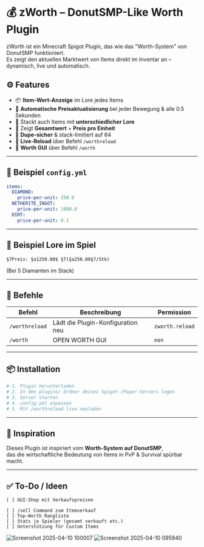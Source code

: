 # 💰 zWorth – DonutSMP-Like Worth Plugin

zWorth ist ein Minecraft Spigot Plugin, das wie das "Worth-System" von DonutSMP funktioniert.  
Es zeigt den aktuellen Marktwert von Items direkt im Inventar an – dynamisch, live und automatisch.

## ⚙️ Features

- 📦 **Item-Wert-Anzeige** im Lore jedes Items
- 🧠 **Automatische Preisaktualisierung** bei jeder Bewegung & alle 0.5 Sekunden
- 🔁 Stackt auch Items mit **unterschiedlicher Lore**
- 💸 Zeigt **Gesamtwert** + **Preis pro Einheit**
- 🚫 **Dupe-sicher** & stack-limitiert auf 64
- 🔄 **Live-Reload** über Befehl `/worthreload`
- 🔄 **Worth GUI** über Befehl `/worth`

---

## 📁 Beispiel `config.yml`

```yaml
items:
  DIAMOND:
    price-per-unit: 250.0
  NETHERITE_INGOT:
    price-per-unit: 1000.0
  DIRT:
    price-per-unit: 0.1
```

---

## 🧪 Beispiel Lore im Spiel

```text
§7Preis: §a1250.00$ §7(§a250.00§7/Stk)
```

(Bei 5 Diamanten im Stack)

---

## 🔧 Befehle

| Befehl           | Beschreibung                      | Permission        |
|------------------|-----------------------------------|-------------------|
| `/worthreload`   | Lädt die Plugin-Konfiguration neu | `zworth.reload`   |
| `/worth`         | OPEN WORTH GUI                    | `non`   |



---

## 📦 Installation

```bash
# 1. Plugin herunterladen
# 2. In den plugins/ Ordner deines Spigot-/Paper-Servers legen
# 3. Server starten
# 4. config.yml anpassen
# 5. Mit /worthreload live neuladen
```

---

## 🧠 Inspiration

Dieses Plugin ist inspiriert vom **Worth-System auf DonutSMP**,  
das die wirtschaftliche Bedeutung von Items in PvP & Survival spürbar macht.

---

## ✅ To-Do / Ideen

```text
[ ] GUI-Shop mit Verkaufspreisen  

[ ] /sell Command zum Itemverkauf  
[ ] Top-Worth Rangliste  
[ ] Stats je Spieler (gesamt verkauft etc.)  
[ ] Unterstützung für Custom Items  
```

![Screenshot 2025-04-10 100007](https://github.com/user-attachments/assets/4791a4b4-dcea-4f05-8e86-7d204eda07b0)
![Screenshot 2025-04-10 095940](https://github.com/user-attachments/assets/1e56f849-2f43-4595-8c58-a7632dbb65af)
